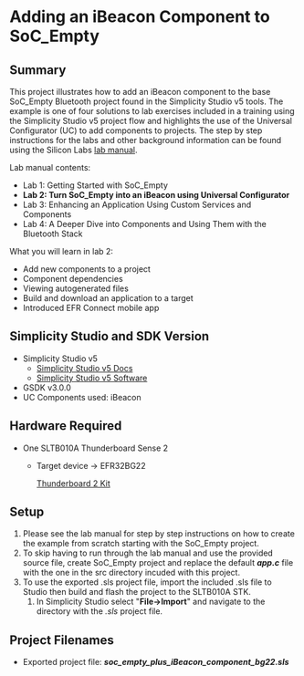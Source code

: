# Adding an iBeacon Component to SoC_Empty #

## Summary ##

This project illustrates how to add an iBeacon component to the base SoC_Empty Bluetooth project found in the Simplicity Studio v5 tools.  The example is one of four solutions to lab exercises included in a training using the Simplicity Studio v5 project flow and highlights the use of the Universal Configurator (UC) to add components to projects.  The step by step instructions for the labs and other background information can be found using the Silicon Labs [lab manual](docs.silabs.com).

Lab manual contents:

- Lab 1:  Getting Started with SoC_Empty
- **Lab 2:  Turn SoC_Empty into an iBeacon using Universal Configurator**
- Lab 3:  Enhancing an Application Using Custom Services and Components
- Lab 4:  A Deeper Dive into Components and Using Them with the Bluetooth Stack

What you will learn in lab 2:

- Add new components to a project
- Component dependencies
- Viewing autogenerated files
- Build and download an application to a target
- Introduced EFR Connect mobile app

## Simplicity Studio and SDK Version ##

- Simplicity Studio v5
  - [Simplicity Studio v5 Docs](https://docs.silabs.com/simplicity-studio-5-users-guide/1.0/index)
  - [Simplicity Studio v5 Software](https://www.silabs.com/products/development-tools/software/simplicity-studio/simplicity-studio-5)
- GSDK v3.0.0
- UC Components used: iBeacon

## Hardware Required ##

- One SLTB010A Thunderboard Sense 2
  - Target device -> EFR32BG22

    [Thunderboard 2 Kit](https://www.silabs.com/development-tools/thunderboard/thunderboard-bg22-kit)

## Setup ##

1. Please see the lab manual for step by step instructions on how to create the example from scratch starting with the SoC_Empty project.  
1. To skip having to run through the lab manual and use the provided source file, create SoC_Empty project and replace the default **_app.c_** file with the one in the src directory incuded with this project.
1. To use the exported .sls project file, import the included .sls file to Studio then build and flash the project to the SLTB010A STK.
   1. In Simplicity Studio select "**File->Import**" and navigate to the directory with the _.sls_ project file.

## Project Filenames ##

- Exported project file:  **_soc_empty_plus_iBeacon_component_bg22.sls_**
